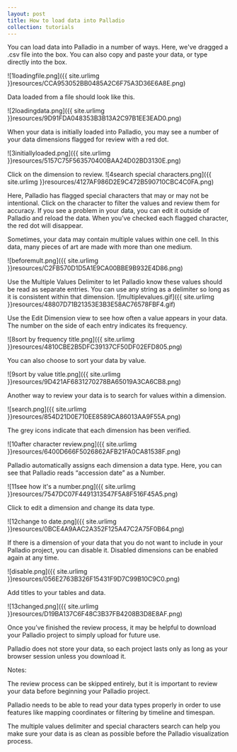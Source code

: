 ```yaml
---
layout: post
title: How to load data into Palladio
collection: tutorials
---
```



You can load data into Palladio in a number of ways.
Here, we've dragged a .csv file into the box. You can also copy and paste your data, or type directly into the box.

![1loadingfile.png]({{ site.urlimg }}resources/CCA953052BB0485A2C6F75A3D36E6A8E.png)



Data loaded from a file should look like this.

![2loadingdata.png]({{ site.urlimg }}resources/9D91FDA048353B3B13A2C97B1EE3EAD0.png)



When your data is initially loaded into Palladio, you may see a number of your data dimensions flagged for review with a red dot.

![3initiallyloaded.png]({{ site.urlimg }}resources/5157C75F563570400BAA24D02BD3130E.png)



Click on the dimension to review.
![4search special characters.png]({{ site.urlimg }}resources/4127AF986D2E9C472B590710CBC4C0FA.png)



Here, Palladio has flagged special characters that may or may not be intentional. Click on the character to filter the values and review them for accuracy. If you see a problem in your data, you can edit it outside of Palladio and reload the data. When you’ve checked each flagged character, the red dot will disappear. 


Sometimes, your data may contain multiple values within one cell.
In this data, many pieces of art are made with more than one medium.

![beforemult.png]({{ site.urlimg }}resources/C2FB570D1D5A1E9CA00BBE9B932E4D86.png)



Use the Multiple Values Delimiter to let Palladio know these values should be read as separate entries. You can use any string as a delimiter so long as it is consistent within that dimension.
![multiplevalues.gif]({{ site.urlimg }}resources/48807D71B21353E3B3E58AC76578FBF4.gif)



Use the Edit Dimension view to see how often a value appears in your data.
The number on the side of each entry indicates its frequency.

![8sort by frequency title.png]({{ site.urlimg }}resources/4810CBE2B5DFC39137CF50DF02EFD805.png)



You can also choose to sort your data by value.

![9sort by value title.png]({{ site.urlimg }}resources/9D421AF6831270278BA65019A3CA6CB8.png)



Another way to review your data is to search for values within a dimension.

![search.png]({{ site.urlimg }}resources/854D21D0E710EE8589CA86013AA9F55A.png)



The grey icons indicate that each dimension has been verified.

![10after character review.png]({{ site.urlimg }}resources/6400D666F5026862AFB21FA0CA81538F.png)



Palladio automatically assigns each dimension a data type.
Here, you can see that Palladio reads “accession date” as a Number. 

![11see how it's a number.png]({{ site.urlimg }}resources/7547DC07F4491313547F5A8F516F45A5.png)



Click to edit a dimension and change its data type. 

![12change to date.png]({{ site.urlimg }}resources/0BCE4A9AAC2A352F125A47C2A75F0B64.png)



If there is a dimension of your data that you do not want to include in your Palladio project, you can disable it. 
Disabled dimensions can be enabled again at any time. 

![disable.png]({{ site.urlimg }}resources/056E2763B326F15431F9D7C99B10C9C0.png)



Add titles to your tables and data.

![13changed.png]({{ site.urlimg }}resources/D19BA137C6F48C3B37FB4208B3D8E8AF.png) 



Once you’ve finished the review process, it may be helpful to download your Palladio project to simply upload for future use.

Palladio does not store your data, so each project lasts only as long as your browser session unless you download it. 




Notes:

The review process can be skipped entirely, but it is important to review your data before beginning your Palladio project. 

Palladio needs to be able to read your data types properly in order to use features like mapping coordinates or filtering by timeline and timespan. 

The multiple values delimiter and special characters search can help you make sure your data is as clean as possible before the Palladio visualization process. 


